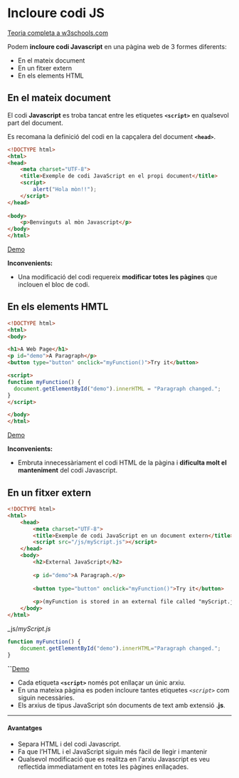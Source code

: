 # Incloure codi JS

[Teoria completa a w3schools.com](https://www.w3schools.com/js/js\_whereto.asp)

Podem **incloure codi Javascript** en una pàgina web de 3 formes diferents:

* En el mateix document
* En un fitxer extern
* En els elements HTML

## **En el mateix document**

El codi **Javascript** es troba tancat entre les etiquetes **`<script>`** en qualsevol part del document.

Es recomana la definició del codi en la capçalera del document **`<head>`**.

```html
<!DOCTYPE html>
<html>
<head>
	<meta charset="UTF-8">
	<title>Exemple de codi JavaScript en el propi document</title>
	<script>
  		alert("Hola mòn!!");
	</script>
</head>
 
<body>
	<p>Benvinguts al mòn Javascript</p>
</body>
</html>
```

[Demo](https://www.w3schools.com/js/tryit.asp?filename=tryjs\_whereto\_head)

**Inconvenients:**

* Una modificació del codi requereix **modificar totes les pàgines** que inclouen el bloc de codi.

## **En els elements HMTL**

```html
<!DOCTYPE html>
<html>
<body>

<h1>A Web Page</h1>
<p id="demo">A Paragraph</p>
<button type="button" onclick="myFunction()">Try it</button>

<script>
function myFunction() {
  document.getElementById("demo").innerHTML = "Paragraph changed.";
}
</script>

</body>
</html>
```

[Demo](https://www.w3schools.com/js/tryit.asp?filename=tryjs\_whereto\_body)

**Inconvenients:**

* Embruta innecessàriament el codi HTML de la pàgina i **dificulta molt el manteniment** del codi Javascript.

## **En un fitxer extern**


```html
<!DOCTYPE html>
<html>
    <head>
        <meta charset="UTF-8">
        <title>Exemple de codi JavaScript en un document extern</title>
        <script src="/js/myScript.js"></script>
    </head>
    <body>
        <h2>External JavaScript</h2>
        
        <p id="demo">A Paragraph.</p>
        
        <button type="button" onclick="myFunction()">Try it</button>
        
        <p>(myFunction is stored in an external file called "myScript.js")</p>    
    </body>
</html>
```


_js/_myScript.js_
```javascript
function myFunction() {
    document.getElementById("demo").innerHTML="Paragraph changed.";
}
```


**``**[Demo](https://www.w3schools.com/js/tryit.asp?filename=tryjs\_whereto\_external)

* Cada etiqueta **`<script>`** només pot enllaçar un únic arxiu.
* En una mateixa pàgina es poden incloure tantes etiquetes _`<script>`_ com siguin necessàries.
* Els arxius de tipus JavaScript són documents de text amb extensió **.js**.&#x20;

****

#### Avantatges <a href="#avantatges" id="avantatges"></a>

* Separa HTML i del codi Javascript.
* Fa que l’HTML i el JavaScript siguin més fàcil de llegir i mantenir
* Qualsevol modificació que es realitza en l'arxiu Javascript es veu reflectida immediatament en totes les pàgines enllaçades.

##

## &#x20;

